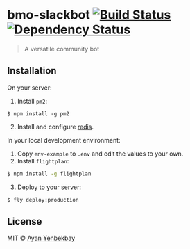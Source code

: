 # bmo-slackbot [![Build Status][travis-image]][travis-url] [![Dependency Status][daviddm-image]][daviddm-url]
> A versatile community bot

## Installation

On your server:
1. Install `pm2`:
```
$ npm install -g pm2
```
2. Install and configure [redis](http://redis.io/topics/quickstart).

In your local development environment:
1. Copy `env-example` to `.env` and edit the values to your own.
2. Install `flightplan`:
```bash
$ npm install -g flightplan
```
3. Deploy to your server:
```bash
$ fly deploy:production
```

## License

MIT © [Ayan Yenbekbay](http://yenbekbay.me)


[travis-image]: https://travis-ci.org/yenbekbay/bmo-slackbot.svg?branch=master
[travis-url]: https://travis-ci.org/yenbekbay/bmo-slackbot
[daviddm-image]: https://david-dm.org/yenbekbay/bmo-slackbot.svg?theme=shields.io
[daviddm-url]: https://david-dm.org/yenbekbay/bmo-slackbot
